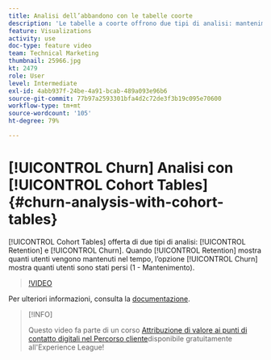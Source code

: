 ```yaml
---
title: Analisi dell’abbandono con le tabelle coorte
description: 'Le tabelle a coorte offrono due tipi di analisi: mantenimento e abbandono. Mentre Mantenimento mostra quanti utenti vengono mantenuti nel tempo, l’opzione Abbandono mostra quanti utenti sono stati persi (1 - Mantenimento).'
feature: Visualizations
activity: use
doc-type: feature video
team: Technical Marketing
thumbnail: 25966.jpg
kt: 2479
role: User
level: Intermediate
exl-id: 4abb937f-24be-4a91-bcab-489a093e96b6
source-git-commit: 77b97a2593301bfa4d2c72de3f3b19c095e70600
workflow-type: tm+mt
source-wordcount: '105'
ht-degree: 79%

---
```


# [!UICONTROL Churn] Analisi con [!UICONTROL Cohort Tables] {#churn-analysis-with-cohort-tables}

[!UICONTROL Cohort Tables] offerta di due tipi di analisi: [!UICONTROL Retention] e [!UICONTROL Churn]. Quando [!UICONTROL Retention] mostra quanti utenti vengono mantenuti nel tempo, l’opzione [!UICONTROL Churn] mostra quanti utenti sono stati persi (1 - Mantenimento).

>[!VIDEO](https://video.tv.adobe.com/v/25966/?quality=12)

Per ulteriori informazioni, consulta la [documentazione](https://experienceleague.adobe.com/docs/analytics/analyze/analysis-workspace/visualizations/cohort-table/cohort-analysis.html?lang=it).

>[!INFO]
>
> Questo video fa parte di un corso [Attribuzione di valore ai punti di contatto digitali nel Percorso cliente](https://experienceleague.adobe.com/?recommended=Analytics-U-1-2020.2&amp;lang=it)disponibile gratuitamente all&#39;Experience League!
